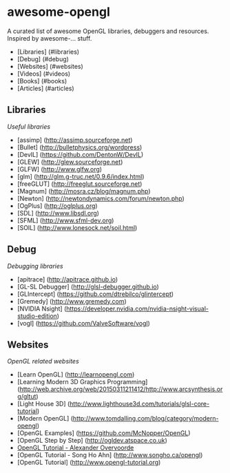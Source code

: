 # awesome-opengl
A curated list of awesome OpenGL libraries, debuggers and resources. Inspired by awesome-... stuff.

* [Libraries] (#libraries)
* [Debug] (#debug)
* [Websites] (#websites)
* [Videos] (#videos)
* [Books] (#books)
* [Articles] (#articles)

## Libraries

*Useful libraries*

* [assimp] (http://assimp.sourceforge.net)
* [Bullet] (http://bulletphysics.org/wordpress)
* [DevIL] (https://github.com/DentonW/DevIL)
* [GLEW] (http://glew.sourceforge.net)
* [GLFW] (http://www.glfw.org)
* [glm] (http://glm.g-truc.net/0.9.6/index.html)
* [freeGLUT] (http://freeglut.sourceforge.net)
* [Magnum] (http://mosra.cz/blog/magnum.php)
* [Newton] (http://newtondynamics.com/forum/newton.php)
* [OgPlus] (http://oglplus.org)
* [SDL] (http://www.libsdl.org)
* [SFML] (http://www.sfml-dev.org)
* [SOIL] (http://www.lonesock.net/soil.html)

## Debug

*Debugging libraries*

* [apitrace] (http://apitrace.github.io)
* [GL-SL Debugger] (http://glsl-debugger.github.io)
* [GLIntercept] (https://github.com/dtrebilco/glintercept)
* [Gremedy] (http://www.gremedy.com)
* [NVIDIA Nsight] (https://developer.nvidia.com/nvidia-nsight-visual-studio-edition)
* [vogl] (https://github.com/ValveSoftware/vogl)

## Websites

*OpenGL related websites*

* [Learn OpenGL] (http://learnopengl.com)
* [Learning Modern 3D Graphics Programming] (http://web.archive.org/web/20150311211412/http://www.arcsynthesis.org/gltut)
* [Light House 3D] (http://www.lighthouse3d.com/tutorials/glsl-core-tutorial)
* [Modern OpenGL] (http://www.tomdalling.com/blog/category/modern-opengl)
* [OpenGL Examples] (https://github.com/McNopper/OpenGL)
* [OpenGL Step by Step] (http://ogldev.atspace.co.uk)
* [OpenGL Tutorial - Alexander Overvoorde](https://open.gl)
* [OpenGL Tutorial - Song Ho Ahn] (http://www.songho.ca/opengl)
* [OpenGL Tutorial] (http://www.opengl-tutorial.org)
